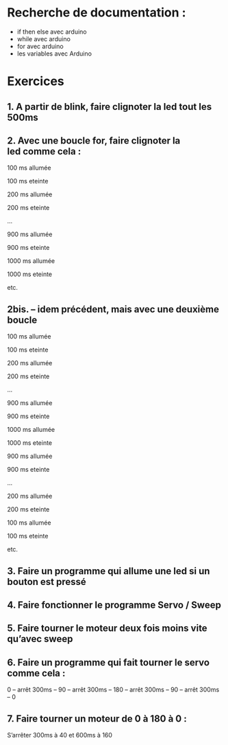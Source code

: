 
# Recherche de documentation :
* if then else avec arduino
* while avec arduino
* for avec arduino
* les variables avec Arduino

# Exercices

## 1. A partir de blink, faire clignoter la led tout les 500ms

## 2. Avec une boucle for, faire clignoter la led comme cela :
100 ms allumée

100 ms eteinte

200 ms allumée

200 ms eteinte

…

900 ms allumée

900 ms eteinte

1000 ms allumée

1000 ms eteinte

etc.

## 2bis. – idem précédent, mais avec une deuxième boucle
100 ms allumée

100 ms eteinte

200 ms allumée

200 ms eteinte

…

900 ms allumée

900 ms eteinte

1000 ms allumée

1000 ms eteinte

900 ms allumée

900 ms eteinte

…

200 ms allumée

200 ms eteinte

100 ms allumée

100 ms eteinte

etc.

## 3. Faire un programme qui allume une led si un bouton est pressé

## 4. Faire fonctionner le programme Servo / Sweep

## 5. Faire tourner le moteur deux fois moins vite qu’avec sweep

## 6. Faire un programme qui fait tourner le servo comme cela :
0 – arrêt 300ms – 90 – arrêt 300ms – 180 – arrêt 300ms – 90 – arrêt 300ms – 0 

## 7. Faire tourner un moteur de 0 à 180 à 0 :
S’arrêter 300ms à 40 et 600ms à 160
